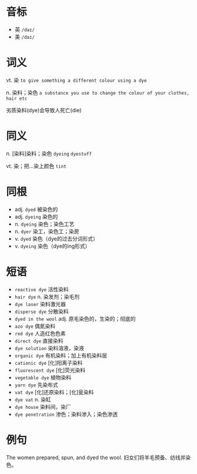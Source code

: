 # 音标

- 英 `/daɪ/`
- 美 `/daɪ/`

# 词义

vt. 染
`to give something a different colour using a dye`

n. 染料；染色
`a substance you use to change the colour of your clothes, hair etc`



劣质染料(dye)会导致人死亡(die)

# 同义

n. [染料]染料；染色
`dyeing` `dyestuff`

vt. 染；把…染上颜色
`tint`

# 同根

- adj. `dyed` 被染色的
- adj. `dyeing` 染色的
- n. `dyeing` 染色；染色工艺
- n. `dyer` 染工，染色工；染房
- v. `dyed` 染色（dye的过去分词形式）
- v. `dyeing` 染色（dye的ing形式）

# 短语

- `reactive dye` 活性染料
- `hair dye` n. 染发剂；染毛剂
- `dye laser` 染料激光器
- `disperse dye` 分散染料
- `dyed in the wool` adj. 原毛染色的，生染的；彻底的
- `azo dye` 偶氮染料
- `red dye` 人造红色色素
- `direct dye` 直接染料
- `dye solution` 染料溶液，染液
- `organic dye` 有机染料；加上有机染料层
- `cationic dye` [化]阳离子染料
- `fluorescent dye` [化]荧光染料
- `vegetable dye` 植物染料
- `yarn dye` 先染布式
- `vat dye` [化]还原染料；[化]瓮染料
- `dye vat` n. 染缸
- `dye house` 染料间，染厂
- `dye penetration` 渗色；染料渗入；染色渗透

# 例句

The women prepared, spun, and dyed the wool.
妇女们将羊毛预备、纺线并染色。


